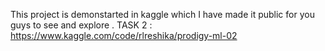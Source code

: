 This project is demonstarted in kaggle which I have made it public for you guys to see and explore . 
TASK 2 : https://www.kaggle.com/code/rlreshika/prodigy-ml-02
